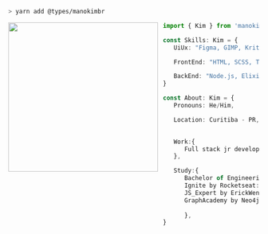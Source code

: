 ```zsh
> yarn add @types/manokimbr
```

<!-- <a href="https://storyset.com/technology">Technology illustrations by Storyset</a> -->

<!-- <a href="https://app.daily.dev/Erebor"><img src="https://api.daily.dev/devcards/eb92cdb309e447f2a5f2c0e0af144773.png?r=p41" width="300" alt="Kim Souza's Dev Card" /></a> -->

<!--  <a href="https://app.daily.dev/Erebor"><img src="https://api.daily.dev/devcards/eb92cdb309e447f2a5f2c0e0af144773.png?r=yed" width="300" alt="Kim Souza's Dev Card" align="left" height="auto" width="300px" style="margin-right: 10px;"/></a> -->

 <img src="https://www.hugp.com/research/assets/img/gif/pc.gif" align="left" height="auto" width="300px" style="margin-right: 10px" />

```typescript
import { Kim } from 'manokimbr/developer'

const Skills: Kim = {
   UiUx: "Figma, GIMP, Krita"

   FrontEnd: "HTML, SCSS, TypeScript, Javascript, React, ReactNative"

   BackEnd: "Node.js, Elixir, Insomnia"
}

const About: Kim = {
   Pronouns: He/Him,

   Location: Curitiba - PR,
   

   Work:{
      Full stack jr developper 1
   },

   Study:{
      Bachelor of Engineering: "UTFPR", 
      Ignite by Rocketseat: "ongoing",
      JS_Expert by ErickWendel: "ongoing",
      GraphAcademy by Neo4j: "ongoing"
      
      },
}
```

